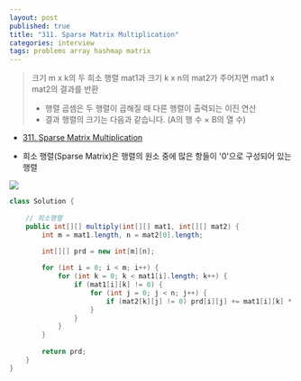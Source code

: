 ```yaml
---
layout: post
published: true
title: "311. Sparse Matrix Multiplication"
categories: interview
tags: problems array hashmap matrix
---
```


> 크기 m x k의 두 희소 행렬 mat1과 크기 k x n의 mat2가 주어지면 mat1 x mat2의 결과를 반환  
> - 행렬 곱셈은 두 행렬이 곱해질 때 다른 행렬이 출력되는 이진 연산
> - 결과 행렬의 크기는 다음과 같습니다. (A의 행 수 × B의 열 수)

- [311. Sparse Matrix Multiplication](https://leetcode.com/problems/sparse-matrix-multiplication/)

- 희소 행렬(Sparse Matrix)은 행렬의 원소 중에 많은 항들이 '0'으로 구성되어 있는 행렬

![](https://assets.leetcode.com/uploads/2021/03/12/mult-grid.jpg)

```java
class Solution {
    
    // 희소행렬
    public int[][] multiply(int[][] mat1, int[][] mat2) {
        int m = mat1.length, n = mat2[0].length;
        
        int[][] prd = new int[m][n];

        for (int i = 0; i < m; i++) {
            for (int k = 0; k < mat1[i].length; k++) {
                if (mat1[i][k] != 0) {
                    for (int j = 0; j < n; j++) {
                        if (mat2[k][j] != 0) prd[i][j] += mat1[i][k] * mat2[k][j];
                    }
                }
            }
        }
        
        return prd;   
    }
}
```